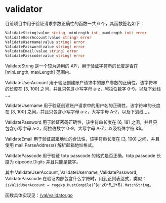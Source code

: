 # validator

目前项目中用于验证请求参数正确性的函数一共 6 个，其函数签名如下：

```go
ValidateString(value string, minLength int, maxLength int) error
ValidateUserAccount(value string) error
ValidateUsername(value string) error
ValidatePassword(value string) error
ValidateEmail(value string) error
ValidatePasscode(value string) error
```

ValidateString 是一个较为通用的 API，用于验证字符串的长度是否在 [minLength, maxLength] 范围内。

ValidateUserAccount 用于验证创建账户请求中的账户参数的正确性，该字符串的长度在 [3, 100] 之间，并且只包含小写字母 a-z，阿拉伯数字 0-9，以及下划线 _ 。

ValidateUsername 用于验证创建账户请求中的用户名的正确性，该字符串的长度在 [3, 100] 之间，并且只包含小写字母 a-z，大写字母 A-Z，以及下划线 _ 。

ValidatePassword 用于验证密码正确性，该字符串长度在 [6, 18] 之间，并且只包含小写字母 a-z，阿拉伯数字 0-9，大写字母 A-Z，以及特殊字符 &$。

ValidateEmail 用于验证邮箱地址的合法性，该字符串长度在 [3, 100] 之间，并且使用 mail.ParseAddress() 解析邮箱地址格式。

ValidatePasscode 用于验证 totp passcode 的格式是否正确，totp passcode 长度为 otpcode.Digits 并且只能是数字。

其中 ValidateUserAccount, ValidateUsername, ValidatePassword, ValidatePasscode 在验证内部包含什么字符时，用到正则表达式，类似：`isValidUserAccount = regexp.MustCompile(`^[a-z0-9_]+$`).MatchString`。

函数具体实现见：[/val/validator.go](../val/validator.go)
